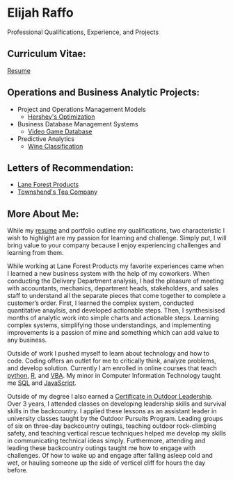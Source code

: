 # Elijah Raffo  
Professional Qualifications, Experience, and Projects

## Curriculum Vitae:
[Resume](eliraffo.github.io/AlphaResume_ERaffo(2019).pdf)

## Operations and Business Analytic Projects:
- Project and Operations Management Models
  - [Hershey's Optimization](eliraffo.github.io/OBA466)
- Business Database Management Systems
  - [Video Game Database](eliraffo.github.io/OBA444)
- Predictive Analytics
  - [Wine Classification](eliraffo.github.io/OBA410)

## Letters of Recommendation:
- [Lane Forest Products](eliraffo.github.io/LOR_LaneForest.PDF)
- [Townshend's Tea Company](eliraffo.github.io/LOR_Townshends.PDF)

## More About Me:
While my [resume](eliraffo.github.io/AlphaResume_ERaffo(2019).pdf) and portfolio outline my qualifications, two characteristic I wish to highlight are my passion for learning and challenge. Simply put, I will bring value to your company because I enjoy experiencing challenges and learning from them.

While working at Lane Forest Products my favorite experiences came when I learned a new business system with the help of my coworkers. When conducting the Delivery Department analysis, I had the pleasure of meeting with accountants, mechanics, department heads, stakeholders, and sales staff to understand all the separate pieces that come together to complete a customer’s order. First, I learned the complex system, conducted quantitative anaylsis, and developed actionable steps. Then, I synthesisised months of analytic work into simple charts and actionable steps. Learning complex systems, simplifying those understandings, and implementing improvements is a passion of mine and something which can add value to any business.

Outside of work I pushed myself to learn about technology and how to code. Coding offers an outlet for me to critically think, analyze problems, and develop solution. Currently I am enrolled in online courses that teach [python](eliraffo.github.io/Python), [R](eliraffo.github.io/R), and [VBA](eliraffo.github.io/VBA). My minor in Computer Information Technology taught me [SQL](eliraffo.github.io/SQL) and [JavaScript](eliraffo.github.io/JavaScript). 

Outside of my degree I also earned a [Certificate in Outdoor Leadership](eliraffo.github.io/OPP.PDF). Over 3 years, I attended classes on developing leadership skills and survival skills in the backcountry. I applied these lessons as an assistant leader in university classes taught by the Outdoor Pursuits Program. Leading groups of six on three-day backcountry outings, teaching outdoor rock-climbing safety, and teaching vertical rescue techniques helped me develop my skills in communicating technical ideas simply. Furthermore, attending and leading these backcountry outings taught me how to engage with challenges. Of how to wake up and engage after falling asleep cold and wet, or hauling someone up the side of verticel cliff for hours the day before.
